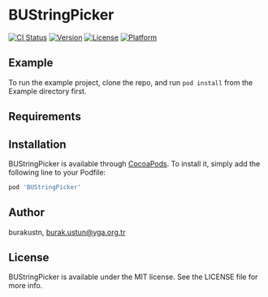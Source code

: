 # BUStringPicker

[![CI Status](https://img.shields.io/travis/burakustn/BUStringPicker.svg?style=flat)](https://travis-ci.org/burakustn/BUStringPicker)
[![Version](https://img.shields.io/cocoapods/v/BUStringPicker.svg?style=flat)](https://cocoapods.org/pods/BUStringPicker)
[![License](https://img.shields.io/cocoapods/l/BUStringPicker.svg?style=flat)](https://cocoapods.org/pods/BUStringPicker)
[![Platform](https://img.shields.io/cocoapods/p/BUStringPicker.svg?style=flat)](https://cocoapods.org/pods/BUStringPicker)

## Example

To run the example project, clone the repo, and run `pod install` from the Example directory first.

## Requirements

## Installation

BUStringPicker is available through [CocoaPods](https://cocoapods.org). To install
it, simply add the following line to your Podfile:

```ruby
pod 'BUStringPicker'
```

## Author

burakustn, burak.ustun@yga.org.tr

## License

BUStringPicker is available under the MIT license. See the LICENSE file for more info.

